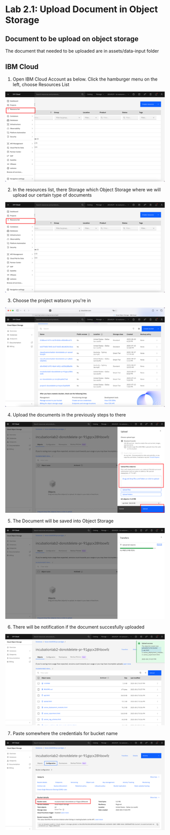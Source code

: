 # Lab 2.1: Upload Document in Object Storage

## Document to be upload on object storage
The document that needed to be uploaded are in assets/data-input folder

## IBM Cloud 
1. Open IBM Cloud Account as below. Click the hamburger menu on the left, choose Resources List

![alt text](<image/image copy.png>)

2. In the resources list, there Storage which Object Storage where we will upload our certain type of documents

![alt text](<image/image copy.png>)

3. Choose the project watsonx you're in 

![alt text](<image/image copy 3.png>)

4. Upload the documents in the previously steps to there

![alt text](image/image-4.png)

5. The Document will be saved into Object Storage 

 ![alt text](image/image-5.png)

6. There will be notification if the document succesfully uploaded

![alt text](image/image-6.png)

7. Paste somewhere the credentials for bucket name

![alt text](image/image-12.png)

